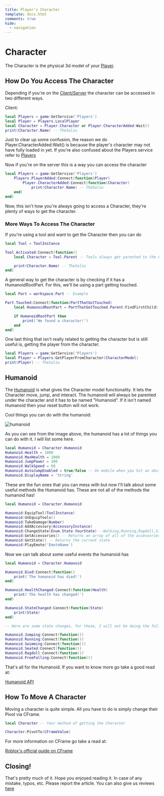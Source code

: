 ```yaml
---
title: Player's Character
template: docs.html
comments: true
hide:
  - navigation
---
```


# Character
The Character is the physical 3d model of your [Player](https://create.roblox.com/docs/reference/engine/classes/Player).

## How Do You Access The Character
Depending if you're on the [Client/Server](https://developer.roblox.com/en-us/articles/Roblox-Client-Server-Model) the character can be accessed in two different ways.

Client:
```lua
local Players = game:GetService('Players')
local Player = Players.LocalPlayer
local Character = Player.Character or Player.CharacterAdded:Wait()
print(Character.Name) -- TheSalzu
```

Just to clear up some confusion, the reason we do Player.CharacterAdded:Wait() is because the player's character may not have fully loaded in yet. If you're also confused about the Players service refer to [Players](https://developer.roblox.com/en-us/api-reference/class/Players)

Now if you're on the server this is a way you can access the character

```lua
local Players = game:GetService('Players')
    Players.PlayerAdded:Connect(function(Player)
        Player.CharacterAdded:Connect(function(Character)
            print(Character.Name) -- TheSalzu
    end)
end)
```

Now, this isn't how you're always going to access a Character, they're plenty of ways to get the character.

### More Ways To Access The Character
If you're using a tool and want to get the Character then you can do

```lua
local Tool = ToolInstance

Tool.Activated:Connect(function()
    local Character = Tool.Parent -- Tools always get parented to the Character

    print(Character.Name) -- TheSalzu
end)
```

A general way to get the character is by checking if it has a HumanoidRootPart. For this, we'll be using a part getting touched.

```lua
local Part = workspace.Part -- Example

Part.Touched:Connect(function(PartThatGotTouched)
    local HumanoidRootPart = PartThatGotTouched.Parent:FindFirstChild('HumanoidRootPart')

    if HumanoidRootPart then
        print('We found a character!')
    end
end)
```

One last thing that isn't really related to getting the character but is still useful is, getting the player from the character.

```lua
local Players = game:GetService('Players')
local Player = Players:GetPlayerFromCharacter(CharacterModel)
print(Player) -- TheSalzu
```


## Humanoid
The [Humanoid](https://create.roblox.com/docs/reference/engine/classes/Humanoid) is what gives the Character model functionality. It lets the Character move, jump, and interact. The humanoid will always be parented under the character and it has to be named "Humanoid". If it isn't named Humanoid then your reset button will not work.

Cool things you can do with the humanoid:

![humanoid](https://imgur.com/ltzzVda.png)

As you can see from the image above, the humanoid has a lot of things you can do with it. I will list some here.

```lua
local Humanoid = Character.Humanoid
Humanoid.Health = 1000
Humanoid.MaxHealth = 1000
Humanoid.JumpPower = 100
Humanoid.WalkSpeed = 60
Humanoid.AutoJumpEnabled = true/false -- On mobile when you hit an obstacle it will auto jump
Humanoid.DisplayName = 'String'
```

These are the fun ones that you can mess with but now I'll talk about some useful methods the Humanoid has.
These are not all of the methods the humanoid has!

```lua
local Humanoid = Character.Humanoid

Humanoid:EquipTool(ToolInstance)
Humanoid:UnEquipTools()
Humanoid:TakeDamage(Number)
Humanoid:AddAccessory(AccessoryInstance)
Humanoid:ChangeState(Enum.State.YourState) --Walking,Running,Ragdoll,Sitting,Jumping
Humanoid:GetAccessories() -- Returns an array of all of the accessories
Humanoid:GetState() -- Returns the current state
Humanoid:PlayEmote('EmoteName')
```

Now we can talk about some useful events the humanoid has

```lua
local Humanoid = Character.Humanoid

Humanoid.Died:Connect(function()
    print('The humanoid has died!')
end)

Humanoid.HealthChanged:Connect(function(Health)
    print('The health has changed!')
end)

Humanoid.StateChanged:Connect(function(State)
    print(State)
end)

-- Here are some state changes, for these, I will not be doing the full event with the end)

Humanoid.Jumping:Connect(function())
Humanoid.Running:Connect(function())
Humanoid.Swimming:Connect(function())
Humanoid.Seated:Connect(function())
Humanoid.Ragdoll:Connect(function())
Humanoid.FreeFalling:Connect(function())
```

That's all for the Humanoid. If you want to know more go take a good read at:

[Humanoid API](https://create.roblox.com/docs/reference/engine/classes/Humanoid)

## How To Move A Character
Moving a character is quite simple. All you have to do is simply change their Pivot via CFrame.

```lua
local Character -- Your method of getting the Character

Character:PivotTo(CFrameValue)
```

For more information on CFrame go take a read at:

[Roblox's official guide on CFrame](https://developer.roblox.com/en-us/articles/Understanding-CFrame)  

## Closing!
That's pretty much of it. Hope you enjoyed reading it. In case of any mistake, typos, etc. Please report the article. You can also give us reviews [here](https://rodevs-helpers.github.io/Helpers-Documents/Others/Help_Us%21/)
